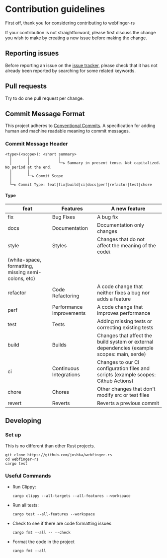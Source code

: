 # Contribution guidelines

First off, thank you for considering contributing to webfinger-rs

If your contribution is not straightforward, please first discuss the change you wish to make by
creating a new issue before making the change.

## Reporting issues

Before reporting an issue on the [issue tracker](https://github.com/joshka/webfinger-rs/issues),
please check that it has not already been reported by searching for some related keywords.

## Pull requests

Try to do one pull request per change.

## Commit Message Format

This project adheres to [Conventional Commits](https://www.conventionalcommits.org/en/v1.0.0/).
A specification for adding human and machine readable meaning to commit messages.

### Commit Message Header

```plain
<type>(<scope>): <short summary>
  │       │             │
  │       │             └─⫸ Summary in present tense. Not capitalized. No period at the end.
  │       │
  │       └─⫸ Commit Scope
  │
  └─⫸ Commit Type: feat|fix|build|ci|docs|perf|refactor|test|chore
```

#### Type

| feat     | Features                 | A new feature
|----------|--------------------------|---------------------------------------------------------|
| fix      | Bug Fixes                | A bug fix                                               |
| docs     | Documentation            | Documentation only changes                              |
| style    | Styles                   | Changes that do not affect the meaning of the code\
(white-space, formatting, missing semi-colons, etc) |
| refactor | Code Refactoring         | A code change that neither fixes a bug nor adds a feature|
| perf     | Performance Improvements | A code change that improves performance |
| test     | Tests                    | Adding missing tests or correcting existing tests |
| build    | Builds                   | Changes that affect the build system or external dependencies (example scopes: main, serde) |
| ci       | Continuous Integrations  | Changes to our CI configuration files and scripts (example scopes: Github Actions) |
| chore    | Chores                   | Other changes that don't modify src or test files |
| revert   | Reverts                  | Reverts a previous commit |

## Developing

### Set up

This is no different than other Rust projects.

```shell
git clone https://github.com/joshka/webfinger-rs
cd webfinger-rs
cargo test
```

### Useful Commands

- Run Clippy:

  ```shell
  cargo clippy --all-targets --all-features --workspace
  ```

- Run all tests:

  ```shell
  cargo test --all-features --workspace
  ```

- Check to see if there are code formatting issues

  ```shell
  cargo fmt --all -- --check
  ```

- Format the code in the project

  ```shell
  cargo fmt --all
  ```
